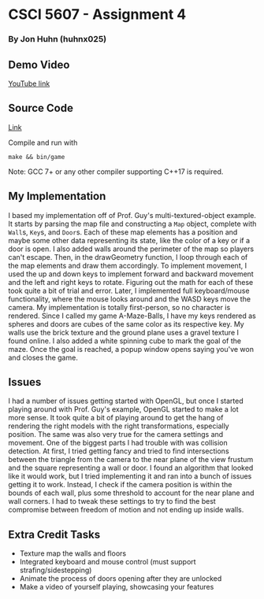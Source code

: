 # CSCI 5607 - Assignment 4
### By Jon Huhn (huhnx025)

## Demo Video
[YouTube link](https://youtu.be/jNYmxnUXYhw)

## Source Code
[Link](https://github.umn.edu/huhnx025/csci5607-assignment4/archive/v1.0.zip)

Compile and run with
```
make && bin/game
```
Note: GCC 7+ or any other compiler supporting C++17 is required.


## My Implementation
I based my implementation off of Prof. Guy's multi-textured-object example. It starts by parsing the map file and constructing a `Map` object, complete with `Wall`s, `Key`s, and `Door`s. Each of these map elements has a position and maybe some other data representing its state, like the color of a key or if a door is open. I also added walls around the perimeter of the map so players can't escape. Then, in the drawGeometry function, I loop through each of the map elements and draw them accordingly. To implement movement, I used the up and down keys to implement forward and backward movement and the left and right keys to rotate. Figuring out the math for each of these took quite a bit of trial and error. Later, I implemented full keyboard/mouse functionality, where the mouse looks around and the WASD keys move the camera. My implementation is totally first-person, so no character is rendered. Since I called my game A-Maze-Balls, I have my keys rendered as spheres and doors are cubes of the same color as its respective key. My walls use the brick texture and the ground plane uses a gravel texture I found online. I also added a white spinning cube to mark the goal of the maze. Once the goal is reached, a popup window opens saying you've won and closes the game.

## Issues
I had a number of issues getting started with OpenGL, but once I started playing around with Prof. Guy's example, OpenGL started to make a lot more sense. It took quite a bit of playing around to get the hang of rendering the right models with the right transformations, especially position. The same was also very true for the camera settings and movement. One of the biggest parts I had trouble with was collision detection. At first, I tried getting fancy and tried to find intersections between the triangle from the camera to the near plane of the view frustum and the square representing a wall or door. I found an algorithm that looked like it would work, but I tried implementing it and ran into a bunch of issues getting it to work. Instead, I check if the camera position is within the bounds of each wall, plus some threshold to account for the near plane and wall corners. I had to tweak these settings to try to find the best compromise between freedom of motion and not ending up inside walls.


## Extra Credit Tasks
- Texture map the walls and floors
- Integrated keyboard and mouse control (must support strafing/sidestepping)
- Animate the process of doors opening after they are unlocked
- Make a video of yourself playing, showcasing your features
